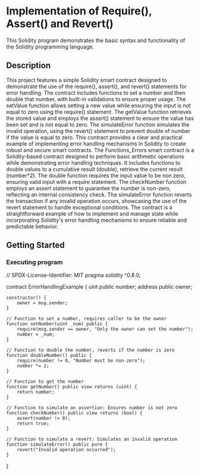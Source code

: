 # Implementation of Require(), Assert() and Revert()

This Solidity program demonstrates the basic syntax and functionality of the Solidity programming language.
## Description

This project features a simple Solidity smart contract designed to demonstrate the use of the require(), assert(), and revert() statements for error handling. The contract includes functions to set a number and then double that number, with built-in validations to ensure proper usage. The setValue function allows setting a new value while ensuring the input is not equal to zero using the require() statement. The getValue function retrieves the stored value and employs the assert() statement to ensure the value has been set and is not equal to zero. The simulateError function simulates the invalid operation, using the revert() statement to prevent double of number if the value is equal to zero. This contract provides a clear and practical example of implementing error handling mechanisms in Solidity to create robust and secure smart contracts.
The Functions_Errors smart contract is a Solidity-based contract designed to perform basic arithmetic operations while demonstrating error handling techniques. It includes functions to double values to a cumulative result (double), retrieve the current result (number*2). The double function requires the input value to be non zero, ensuring valid input with a require statement. The checkNumber function employs an assert statement to guarantee the number is non-zero, reflecting an internal consistency check. The simulateError function reverts the transaction if any invalid operation occurs, showcasing the use of the revert statement to handle exceptional conditions. The contract is a straightforward example of how to implement and manage state while incorporating Solidity's error handling mechanisms to ensure reliable and predictable behavior.
## Getting Started

### Executing program

// SPDX-License-Identifier: MIT
pragma solidity ^0.8.0;

contract ErrorHandlingExample {
    uint public number;
    address public owner;

    constructor() {
        owner = msg.sender;
    }

    // Function to set a number, requires caller to be the owner
    function setNumber(uint _num) public {
        require(msg.sender == owner, "Only the owner can set the number");
        number = _num;
    }

    // Function to double the number, reverts if the number is zero
    function doubleNumber() public {
        require(number != 0, "Number must be non-zero");
        number *= 2;
    }

    // Function to get the number
    function getNumber() public view returns (uint) {
        return number;
    }

    // Function to simulate an assertion: Ensures number is not zero
    function checkNumber() public view returns (bool) {
        assert(number != 0);
        return true;
    }

    // Function to simulate a revert: Simulates an invalid operation
    function simulateError() public pure {
        revert("Invalid operation occurred");
    }
}
